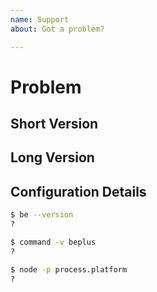 ```yaml
---
name: Support
about: Got a problem?

---
```


# Problem

<!--
The text in these markdown comments is instructions that will not appear in the displayed issue.
This is a suggested template, but you don't have to follow it!
-->

## Short Version

<!--
Add a clear and concise description of your problem.
-->

## Long Version

<!--
Add more explanation and useful information or commentary as needed.
-->

## Configuration Details

<!--
Run these commands and copy in the info.
-->

```bash
$ be --version
?

$ command -v beplus
?

$ node -p process.platform
?
```
